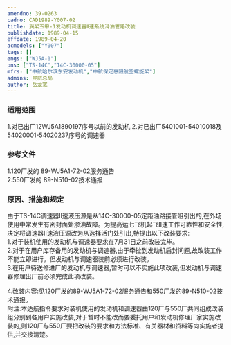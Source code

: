 ```yaml
---
amendno: 39-0263  
cadno: CAD1989-Y007-02  
title: 涡桨五甲-1发动机调速器Ⅱ速系统滑油管路改装  
publishdate: 1989-04-15  
effdate: 1989-04-20  
acmodels: ["Y007"]  
tags: []  
engs: ["WJ5A-1"]  
pns: ["TS-14C","14C-30000-05"]  
mfrs: ["中航哈尔滨东安发动机","中航保定惠阳航空螺旋桨"]  
admins: 民航总局  
author: 岳龙宽  
---
```

  
### 适用范围  
1.对已出厂12WJ5A1890197序号以前的发动机
2.对已出厂5401001-54010018及54020001-54020237序号的调速器  
  
<!--more-->  
### 参考文件  
  1.120厂发的 89-WJ5A1-72-02服务通告  
  2.550厂发的 89-N510-02技术通报  
  
### 原因、措施和规定  

  由于TS-14C调速器Ⅱ速液压源是从14C-30000-05定距油路接管咀引出的,在外场使用中常发生有密封面处渗油故障。为提高运七飞机起飞Ⅱ速工作可靠性和安全性,决定将调速器Ⅱ速液压源改为从选择活门处引出,特提出以下改装要求:  
  1.对于装机使用的发动机与调速器要求在7月31日之前改装完毕。  
  2.对于在用户库存备用的发动机与调速器,由于牵扯到发动机启封问题,故改装工作不能立即进行。但发动机与调速器装前必须进行改装。  
  3.在用户待送修进厂的发动机与调速器,暂时可以不实施此项改装,但发动机与调速器修理出厂前必须完成此项改装。  
  
4.改装内容:见120厂发的89-WJ5A1-72-02服务通告和550厂发的89-N510-02技术通报。  
  附注:本适航指令要求对装机使用的发动机和调速器由120厂与550厂共同组成改装组分别到各用户实施改装,对于暂时不能改而要委托用户和发动机修理厂家实施改装的,则120厂与550厂要把改装的要求和方法标准、有关器材和资料等向实施者提供,并交接清楚。  
